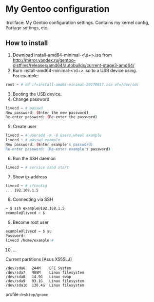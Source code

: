 # My Gentoo configuration

:trollface: My Gentoo configuration settings. Contains my kernel config, Portage settings, etc.

## How to install
1. Download install-amd64-minimal-<\d+>.iso from http://mirror.yandex.ru/gentoo-distfiles/releases/amd64/autobuilds/current-stage3-amd64/
2. Burn install-amd64-minimal-<\d+>.iso to a USB device using.<br>
For example:<br>
``` bash
root ~ # dd if=install-amd64-minimal-20170817.iso of=/dev/sdc
```
3. Booting the USB device.
4. Change password<br>
``` bash
livecd ~ # passwd
New password: (Enter the new password)
Re-enter password: (Re-enter the password)
```
5. Create user
``` bash
livecd ~ # useradd -m -G users,wheel example
livecd ~ # passwd example
New password: (Enter example's password)
Re-enter password: (Re-enter example's password)
```
6. Run the SSH daemon
``` bash
livecd ~ # service sshd start
```
7. Show ip-address
``` bash
livecd ~ # ifconfig
... 192.168.1.5
```
8. Connecting via SSH
``` bash
~ $ ssh example@192.168.1.5
example@livecd ~ $
```
9. Become root user
``` bash
example@livecd ~ $ su
Password: 
livecd /home/example #
```
10. ...



Current partitions [Asus X555LJ]
```
/dev/sda6   244M    EFI System
/dev/sda7   488M    Linux filesystem
/dev/sda8   14.9G   Linux swap
/dev/sda9   93.1G   Linux filesystem
/dev/sda10  130.4G  Linux filesystem
```

profile `desktop/gnome`

